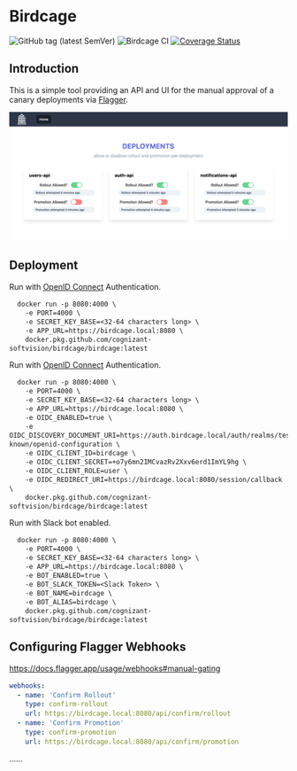 # Birdcage

![GitHub tag (latest SemVer)](https://img.shields.io/github/v/tag/cognizant-softvision/birdcage)
![Birdcage CI](https://github.com/cognizant-softvision/birdcage/workflows/Birdcage%20CI/badge.svg)
[![Coverage Status](https://coveralls.io/repos/github/cognizant-softvision/birdcage/badge.svg?branch=main)](https://coveralls.io/github/cognizant-softvision/birdcage?branch=main)

## Introduction

This is a simple tool providing an API and UI for the manual approval of a canary deployments via
[Flagger](https://flagger.app/).

![screenshot](https://github.com/cognizant-softvision/birdcage/raw/main/biredcage-screenshot.png)

## Deployment

Run with [OpenID Connect](https://www.keycloak.org/docs/latest/authorization_services/index.html#_resource_server_create_client) Authentication.

```shell
  docker run -p 8080:4000 \
    -e PORT=4000 \
    -e SECRET_KEY_BASE=<32-64 characters long> \
    -e APP_URL=https://birdcage.local:8080 \
    docker.pkg.github.com/cognizant-softvision/birdcage/birdcage:latest
```

Run with [OpenID Connect](https://www.keycloak.org/docs/latest/authorization_services/index.html#_resource_server_create_client) Authentication.

```shell
  docker run -p 8080:4000 \
    -e PORT=4000 \
    -e SECRET_KEY_BASE=<32-64 characters long> \
    -e APP_URL=https://birdcage.local:8080 \
    -e OIDC_ENABLED=true \
    -e OIDC_DISCOVERY_DOCUMENT_URI=https://auth.birdcage.local/auth/realms/test/.well-known/openid-configuration \
    -e OIDC_CLIENT_ID=birdcage \
    -e OIDC_CLIENT_SECRET=+o7y6mn2IMCvazRv2Xxv6erd1ImYL9hg \
    -e OIDC_CLIENT_ROLE=user \
    -e OIDC_REDIRECT_URI=https://birdcage.local:8080/session/callback \
    docker.pkg.github.com/cognizant-softvision/birdcage/birdcage:latest
```

Run with Slack bot enabled.

```shell
  docker run -p 8080:4000 \
    -e PORT=4000 \
    -e SECRET_KEY_BASE=<32-64 characters long> \
    -e APP_URL=https://birdcage.local:8080 \
    -e BOT_ENABLED=true \
    -e BOT_SLACK_TOKEN=<Slack Token> \
    -e BOT_NAME=birdcage \
    -e BOT_ALIAS=birdcage \
    docker.pkg.github.com/cognizant-softvision/birdcage/birdcage:latest
```

## Configuring Flagger Webhooks

https://docs.flagger.app/usage/webhooks#manual-gating

```yaml
webhooks:
  - name: 'Confirm Rollout'
    type: confirm-rollout
    url: https://birdcage.local:8080/api/confirm/rollout
  - name: 'Confirm Promotion'
    type: confirm-promotion
    url: https://birdcage.local:8080/api/confirm/promotion
```

......
